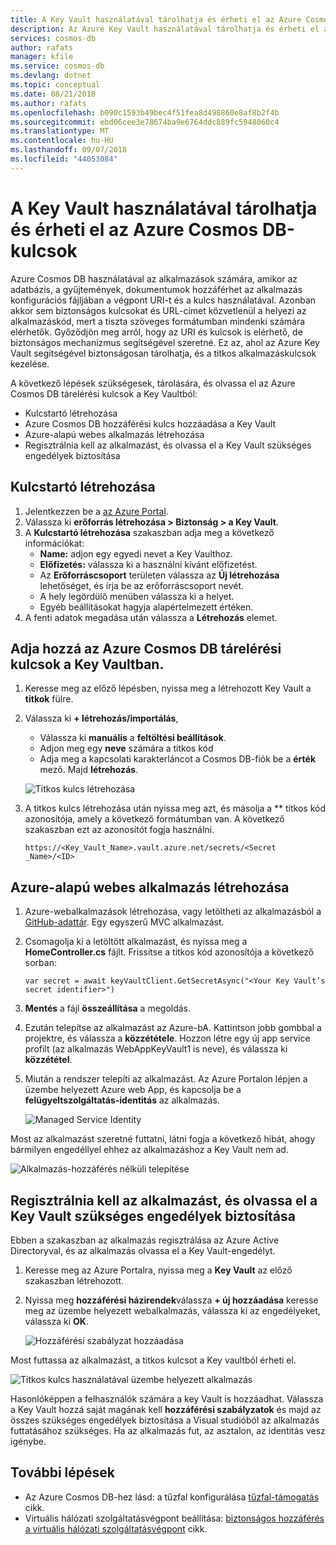 ```yaml
---
title: A Key Vault használatával tárolhatja és érheti el az Azure Cosmos DB-kulcsok |} A Microsoft Docs
description: Az Azure Key Vault használatával tárolhatja és érheti el az Azure Cosmos DB kapcsolati sztring, kulcsok, URI-t a.
services: cosmos-db
author: rafats
manager: kfile
ms.service: cosmos-db
ms.devlang: dotnet
ms.topic: conceptual
ms.date: 08/21/2018
ms.author: rafats
ms.openlocfilehash: b090c1593b49bec4f51fea8d498860e8af8b2f4b
ms.sourcegitcommit: ebd06cee3e78674ba9e6764ddc889fc5948060c4
ms.translationtype: MT
ms.contentlocale: hu-HU
ms.lasthandoff: 09/07/2018
ms.locfileid: "44053084"
---
```

# <a name="use-key-vault-to-store-and-access-azure-cosmos-db-keys"></a>A Key Vault használatával tárolhatja és érheti el az Azure Cosmos DB-kulcsok

Azure Cosmos DB használatával az alkalmazások számára, amikor az adatbázis, a gyűjtemények, dokumentumok hozzáférhet az alkalmazás konfigurációs fájljában a végpont URI-t és a kulcs használatával.  Azonban akkor sem biztonságos kulcsokat és URL-címet közvetlenül a helyezi az alkalmazáskód, mert a tiszta szöveges formátumban mindenki számára elérhetők. Győződjön meg arról, hogy az URI és kulcsok is elérhető, de biztonságos mechanizmus segítségével szeretné. Ez az, ahol az Azure Key Vault segítségével biztonságosan tárolhatja, és a titkos alkalmazáskulcsok kezelése.

A következő lépések szükségesek, tárolására, és olvassa el az Azure Cosmos DB tárelérési kulcsok a Key Vaultból:

* Kulcstartó létrehozása  
* Azure Cosmos DB hozzáférési kulcs hozzáadása a Key Vault  
* Azure-alapú webes alkalmazás létrehozása  
* Regisztrálnia kell az alkalmazást, és olvassa el a Key Vault szükséges engedélyek biztosítása  


## <a name="create-a-key-vault"></a>Kulcstartó létrehozása

1. Jelentkezzen be a [az Azure Portal](https://portal.azure.com/).  
2. Válassza ki **erőforrás létrehozása > Biztonság > a Key Vault**.  
3. A **Kulcstartó létrehozása** szakaszban adja meg a következő információkat:  
   * **Name:** adjon egy egyedi nevet a Key Vaulthoz.  
   * **Előfizetés:** válassza ki a használni kívánt előfizetést.  
   * Az **Erőforráscsoport** területen válassza az **Új létrehozása** lehetőséget, és írja be az erőforráscsoport nevét.  
   * A hely legördülő menüben válassza ki a helyet.  
   * Egyéb beállításokat hagyja alapértelmezett értéken.  
4. A fenti adatok megadása után válassza a **Létrehozás** elemet.  

## <a name="add-azure-cosmos-db-access-keys-to-the-key-vault"></a>Adja hozzá az Azure Cosmos DB tárelérési kulcsok a Key Vaultban.
1. Keresse meg az előző lépésben, nyissa meg a létrehozott Key Vault a **titkok** fülre.  
2. Válassza ki **+ létrehozás/importálás**, 

   * Válassza ki **manuális** a **feltöltési beállítások**.
   * Adjon meg egy **neve** számára a titkos kód
   * Adja meg a kapcsolati karakterláncot a Cosmos DB-fiók be a **érték** mező. Majd **létrehozás**.

   ![Titkos kulcs létrehozása](./media/access-secrets-from-keyvault/create-a-secret.png)

4. A titkos kulcs létrehozása után nyissa meg azt, és másolja a ** titkos kód azonosítója, amely a következő formátumban van. A következő szakaszban ezt az azonosítót fogja használni. 

   `https://<Key_Vault_Name>.vault.azure.net/secrets/<Secret _Name>/<ID>`

## <a name="create-an-azure-web-application"></a>Azure-alapú webes alkalmazás létrehozása

1. Azure-webalkalmazások létrehozása, vagy letöltheti az alkalmazásból a [GitHub-adattár](https://github.com/Azure/azure-cosmosdb-dotnet/tree/master/Demo/keyvaultdemo). Egy egyszerű MVC alkalmazást.  

2. Csomagolja ki a letöltött alkalmazást, és nyissa meg a **HomeController.cs** fájlt. Frissítse a titkos kód azonosítója a következő sorban:

   `var secret = await keyVaultClient.GetSecretAsync("<Your Key Vault’s secret identifier>")`

3. **Mentés** a fájl **összeállítása** a megoldás.  
4. Ezután telepítse az alkalmazást az Azure-bA. Kattintson jobb gombbal a projektre, és válassza a **közzététele**. Hozzon létre egy új app service profilt (az alkalmazás WebAppKeyVault1 is neve), és válassza ki **közzététel**.   

5. Miután a rendszer telepíti az alkalmazást. Az Azure Portalon lépjen a üzembe helyezett Azure web App, és kapcsolja be a **felügyeltszolgáltatás-identitás** az alkalmazás.  

   ![Managed Service Identity](./media/access-secrets-from-keyvault/turn-on-managed-service-identity.png)

Most az alkalmazást szeretné futtatni, látni fogja a következő hibát, ahogy bármilyen engedéllyel ehhez az alkalmazáshoz a Key Vault nem ad.

![Alkalmazás-hozzáférés nélküli telepítése](./media/access-secrets-from-keyvault/app-deployed-without-access.png)

## <a name="register-the-application--grant-permissions-to-read-the-key-vault"></a>Regisztrálnia kell az alkalmazást, és olvassa el a Key Vault szükséges engedélyek biztosítása

Ebben a szakaszban az alkalmazás regisztrálása az Azure Active Directoryval, és az alkalmazás olvassa el a Key Vault-engedélyt. 

1. Keresse meg az Azure Portalra, nyissa meg a **Key Vault** az előző szakaszban létrehozott.  

2. Nyissa meg **hozzáférési házirendek**válassza **+ új hozzáadása** keresse meg az üzembe helyezett webalkalmazás, válassza ki az engedélyeket, válassza ki **OK**.  

   ![Hozzáférési szabályzat hozzáadása](./media/access-secrets-from-keyvault/add-access-policy.png)

Most futtassa az alkalmazást, a titkos kulcsot a Key vaultból érheti el.

![Titkos kulcs használatával üzembe helyezett alkalmazás](./media/access-secrets-from-keyvault/app-deployed-with-access.png)
 
Hasonlóképpen a felhasználók számára a key Vault is hozzáadhat. Válassza a Key Vault hozzá saját magának kell **hozzáférési szabályzatok** és majd az összes szükséges engedélyek biztosítása a Visual studióból az alkalmazás futtatásához szükséges. Ha az alkalmazás fut, az asztalon, az identitás vesz igénybe.

## <a name="next-steps"></a>További lépések

* Az Azure Cosmos DB-hez lásd: a tűzfal konfigurálása [tűzfal-támogatás](firewall-support.md) cikk.
* Virtuális hálózati szolgáltatásvégpont beállítása: [biztonságos hozzáférés a virtuális hálózati szolgáltatásvégpont](vnet-service-endpoint.md) cikk.
